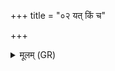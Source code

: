 +++
title = "०२ यत् किं च"

+++
<details><summary>मूलम् (GR)</summary>

यत् किं च पद्वच् छफवद्  
यत् काण्डि यच् च पुष्पवत् ।  
यद् एजति प्रजापतिः  
सर्वं तद् विषदूषणम् ॥
</details>